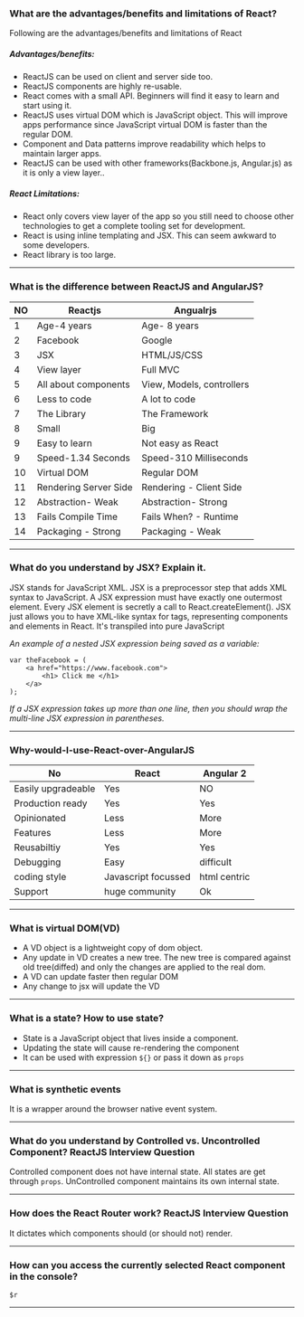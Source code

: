 ### What are the advantages/benefits and limitations of React?

Following are the advantages/benefits and limitations of React
##### *Advantages/benefits:*
* ReactJS can be used on client and server side too.
* ReactJS components are highly re-usable. 
* React comes with a small API. Beginners will find it easy to learn and start using it.
* ReactJS uses virtual DOM which is JavaScript object. This will improve apps performance since JavaScript virtual DOM is faster than the regular DOM.
* Component and Data patterns improve readability which helps to maintain larger apps.
* ReactJS can be used with other frameworks(Backbone.js, Angular.js) as it is only a view layer..
##### *React Limitations:*
* React only covers view layer of the app so you still need to choose other technologies to get a complete tooling set for development.
* React is using inline templating and JSX. This can seem awkward to some developers.
* React library is too large.

---
### What is the difference between ReactJS and AngularJS?

| NO  | Reactjs                 |	Angualrjs   |
|---  | ---                     |       ---        |
| 1   | Age-4 years             |	Age- 8 years|
| 2   | Facebook	            |   Google      |
| 3   | JSX	                    |   HTML/JS/CSS |
| 4   | View layer              |	Full MVC    |
| 5   | All about components    | 	View, Models, controllers |
| 6   | Less to code	        |   A lot to code |
| 7   | The Library	            |   The Framework |
| 8   | Small	                |   Big |
| 9   | Easy to learn	        |   Not easy as React |
| 9   | Speed-1.34 Seconds	    |   Speed-310 Milliseconds |
| 10  | Virtual DOM	            |   Regular DOM |
| 11  | Rendering Server Side   |	Rendering - Client Side |
| 12  | Abstraction- Weak	    |   Abstraction- Strong |
| 13  | Fails Compile Time	    |   Fails When? - Runtime |
| 14  | Packaging - Strong	    |   Packaging - Weak |

---

### What do you understand by JSX? Explain it.

JSX stands for JavaScript XML. JSX is a preprocessor step that adds XML syntax to JavaScript. 
A JSX expression must have exactly one outermost element. Every JSX element is secretly a call to React.createElement(). JSX just allows you to have XML-like syntax for tags, representing components and elements in React. It's transpiled into pure JavaScript

*An example of a nested JSX expression being saved as a variable:*
```
var theFacebook = (
    <a href="https://www.facebook.com">
        <h1> Click me </h1>
    </a>
);
```

*If a JSX expression takes up more than one line, then you should wrap the multi-line JSX expression in parentheses.*

---
### Why-would-I-use-React-over-AngularJS

|No                 |React|Angular 2|
|---                |---|---|
|Easily upgradeable |Yes|NO|
|Production ready   |Yes|Yes|
|Opinionated        |Less | More |
|Features           |Less | More|
|Reusabiltiy        |Yes|Yes|
|Debugging          |Easy|difficult|
|coding style       |Javascript focussed| html centric|
|Support            |huge community| Ok|

---

### What is virtual DOM(VD)

* A VD object is a lightweight copy of dom object. 
* Any update in VD creates a new tree. The new tree is compared against old tree(diffed) and only the changes are applied to the real dom.
* A VD can update faster then regular DOM
* Any change to jsx will update the VD

---

### What is a state? How to use state?

* State is a JavaScript object that lives inside a component. 
* Updating the state will cause re-rendering the component
* It can be used with expression `${}` or pass it down as `props`

---

### What is synthetic events
It is a wrapper around the browser native event system.

---
### What do you understand by Controlled vs. Uncontrolled Component? ReactJS Interview Question 
Controlled component does not have internal state. All states are get through `props`.
UnControlled component maintains its own internal state.

---
### How does the React Router work? ReactJS Interview Question 
It dictates which components should (or should not) render.

---
### How can you access the currently selected React component in the console?
`$r`

---
